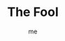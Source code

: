 ---
# basics
title     		 : "The Fool"
token					 : 'major-00'
card_type			 : 'major' # major, minor, court
layout				 : "tarot-card"
author    		 : 'me'
one_liner 		 : "Freedom, faith, inexperience, innocence"
alt_names			 : ['Le Mat', 'Beginnings']
images				 : ['/assets/images/tarot/rws/rw-major-00.jpg']
keywords			 : ['freedom', 'faith', 'inexperience', 'innocence']
url						 : 'tarot/cards/major-00'
aliases				 : ['fool', 'the-fool']

# password: 'foolish journey'
dropbox				 : 'https://www.dropbox.com/sh/5k2zaibljj4hkfm/AADx02srwL-eK83mZkXxaOYWa?dl=0'

meaning_light  : "Freeing yourself from limitation. Expressing joy and youthful vigor. Being open-minded. Taking a leap of faith. Attuning yourself to your instincts. Being eager or curious. Exploring your potential. Embracing innovation and change."

meaning_shadow : "Being gullible and naive. Taking unnecessary risks. Failing to be serious when required. Being silly or distracted. Lacking experience. Failing to honor well-established traditions and limits. Behaving inappropriately."

# more detail
correspondence_suit 				: ''
correspondence_archetype 		: 'The Divine Madman'
correspondence_hebrew 			: 'Aleph/Ox/1'
correspondence_element 			: 'Air'
correspondence_planet 			: ''
correspondence_astrological : ''
correspondence_mystical 		: "Adam before the fall. Christ as a wandering holy madman. Deity wrapped in human flesh. The Holy Spirit."
correspondence_story 				: "The main character as the story begins, unaware of complications to come."

advice_relationships 	 : "There’s a reason we say we “fall” in love! Each new romance makes us as giddy as a total beginner. Don’t allow old habits to smother opportunities for growth. You can break rules without resorting to rash action—and you don’t have to be in control all the time."

advice_work 					 : "Leap over limits. Don’t waver; now’s the time to jump, even if you don’t have all the facts in hand. Remember that once, every new direction was just another crazy idea. Be prepared, though. Later, your results will determine whether others deem you clever or crazy."

advice_spirituality 	 : "You are old and young, wise and inexperienced. Life is a cycle of cycles; find your place in the dance and start dancing. Reinvention is the key to transformation. See who you are, but acknowledge, too, the person you can be. Grace abounds; embrace it. Consider Zen meditation."

advice_personal_growth : "Without falling for every scheme that comes your way, you can cultivate an openness to life. What are your limits? What boundaries define you? What might happen if you step outside those definitions? With eyes wide open, expand your world today."

advice_fortune_telling : "Watch for new projects and new beginnings. Prepare to take something on faith. Something new comes your way; go for it."

questions	: ["What would I do if I felt free to take a leap?", "How willing am I to be vulnerable and open?", "How might past experiences help in this new situation?", "In your situation, what works best: your feet on the ground or head in the clouds?", "How capable are you of embracing everyone, regardless of their social status or percieved foolishness?", "How might the jester's strategy of delivering direct feedback wrapped in humor and kindness work for you?"]

# referenced in the symbols.toml data file
symbols	  : ['0', 'jester', 'white-rose', 'beggar', 'dog', 'crocodile', 'tiger', 'cliff', 'bag']

# metadata
suppress_topnav : true
related_cards 	: []
---